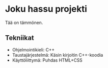 # Joku hassu projekti

Tää on tämmönen.

## Tekniikat

* Ohjelmointikieli: C++
* Taustajärjestelmä: Käsin kirjoitin C++-koodia
* Käyttöliittymä: Puhdas HTML+CSS
